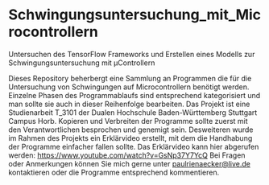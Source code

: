 # Schwingungsuntersuchung_mit_Microcontrollern
Untersuchen des TensorFlow Frameworks und Erstellen eines Modells zur Schwingungsuntersuchung mit µControllern

Dieses Repository beherbergt eine Sammlung an Programmen die für die Untersuchung von Schwingungen auf Microcontrollern benötigt werden.
Einzelne Phasen des Programmablaufs sind entsprechend kategorisiert und man sollte sie auch in dieser Reihenfolge bearbeiten.
Das Projekt ist eine Studienarbeit T_3101 der Dualen Hochschule Baden-Württemberg Stuttgart Campus Horb.
Kopieren und Verbreiten der Programme sollte zuerst mit den Verantwortlichen besprochen und genemigt sein.
Desweiteren wurde im Rahmen des Projekts ein Erklärvideo erstellt, mit dem die Handhabung der Programme einfacher fallen sollte.
Das Erklärvideo kann hier abgerufen werden: https://www.youtube.com/watch?v=GsNp37Y7YcQ
Bei Fragen oder Anmerkungen können Sie mich gerne unter paulrienaecker@live.de kontaktieren oder die Programme entsprechend kommentieren.
